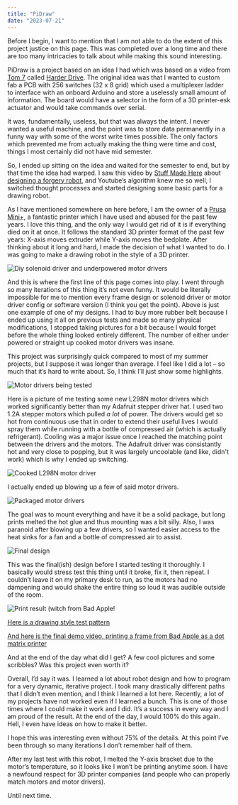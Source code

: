 ```yaml
---
title: "PiDraw"
date: "2023-07-21"
---
```


Before I begin, I want to mention that I am not able to do the extent of this project justice on this page. This was completed over a long time and there are too many intricacies to talk about while making this sound interesting.

PiDraw is a project based on an idea I had which was based on a video from <a href="http://tom7.org/harder/">Tom 7</a> called <a href="https://www.youtube.com/watch?v=JcJSW7Rprio">Harder Drive</a>. The original idea was that I wanted to custom fab a PCB with 256 switches (32 x 8 grid) which used a multiplexer ladder to interface with an onboard Arduino and store a uselessly small amount of information. The board would have a selector in the form of a 3D printer-esk actuator and would take commands over serial. 

It was, fundamentally, useless, but that was always the intent. I never wanted a useful machine, and the point was to store data permanently in a funny way with some of the worst write times possible. The only factors which prevented me from actually making the thing were time and cost, things I most certainly did not have mid semester.

So, I ended up sitting on the idea and waited for the semester to end, but by that time the idea had warped. I saw this video by <a href="https://www.youtube.com/@StuffMadeHere">Stuff Made Here</a> about <a href="https://www.youtube.com/watch?v=cQO2XTP7QDw">designing a forgery robot</a>, and Youtube’s algorithm knew me so well, I switched thought processes and started designing some basic parts for a drawing robot.

As I have mentioned somewhere on here before, I am the owner of a <a href="https://www.prusa3d.com/product/original-prusa-mini-semi-assembled-3d-printer-4/">Prusa Mini+</a>, a fantastic printer which I have used and abused for the past few years. I love this thing, and the only way I would get rid of it is if everything died on it at once. It follows the standard 3D printer format of the past few years: X-axis moves extruder while Y-axis moves the bedplate. After thinking about it long and hard, I made the decision of what I wanted to do. I was going to make a drawing robot in the style of a 3D printer.

<img src="https://i.imgur.com/Rl5YHX6.jpg" alt="Diy solenoid driver and underpowered motor drivers" />

And this is where the first line of this page comes into play. I went through so many iterations of this thing it’s not even funny. It would be literally impossible for me to mention every frame design or solenoid driver or motor driver config or software version (I think you get the point). Above is just one example of one of my designs. I had to buy more rubber belt because I ended up using it all on previous tests and made so many physical modifications, I stopped taking pictures for a bit because I would forget before the whole thing looked entirely different. The number of either under powered or straight up cooked motor drivers was insane.

This project was surprisingly quick compared to most of my summer projects, but I suppose it was longer than average. I feel like I did a lot – so much that it’s hard to write about. So, I think I’ll just show some highlights. 

<img src="https://i.imgur.com/04zMgVV.jpg" alt="Motor drivers being tested" />

Here is a picture of me testing some new L298N motor drivers which worked significantly better than my Adafruit stepper driver hat. I used two 1.2A stepper motors which pulled <i>a lot</i> of power. The drivers would get so hot from continuous use that in order to extend their useful lives I would spray them while running with a bottle of compressed air (which is actually refrigerant). Cooling was a major issue once I reached the matching point between the drivers and the motors. The Adafruit driver was consistantly hot and very close to popping, but it was largely uncoolable (and like, didn't work) which is why I ended up switching.

<img src="https://i.imgur.com/qz85ows.jpg" alt="Cooked L298N motor driver" />

I actually ended up blowing up a few of said motor drivers.

<img src="https://i.imgur.com/DOgLT2d.jpg" alt="Packaged motor drivers" />

The goal was to mount everything and have it be a solid package, but long prints melted the hot glue and thus mounting was a bit silly. Also, I was paranoid after blowing up a few drivers, so I wanted easier access to the heat sinks for a fan and a bottle of compressed air to assist.

<img src="https://i.imgur.com/l32Rj4b.jpg" alt="Final design" />

This was the final(ish) design before I started testing it thoroughly. I basically would stress test this thing until it broke, fix it, then repeat. I couldn’t leave it on my primary desk to run, as the motors had no dampening and would shake the entire thing so loud it was audible outside of the room.

<img src="https://i.imgur.com/Ef2MCmU.jpg" alt="Print result (witch from Bad Apple!" />

<a href="https://youtu.be/LTuY1gQYgm8"> Here is a drawing style test pattern</a>

<a href="https://youtu.be/3Vgg1YUDOpk"> And here is the final demo video, printing a frame from Bad Apple as a dot matrix printer</a>

And at the end of the day what did I get? A few cool pictures and some scribbles? Was this project even worth it?

Overall, I’d say it was. I learned a lot about robot design and how to program for a very dynamic, iterative project. I took many drastically different paths that I didn’t even mention, and I think I learned a lot here. Recently, a lot of my projects have not worked even if I learned a bunch. This is one of those times where I could make it work and I did. It’s a success in every way and I am proud of the result. At the end of the day, I would 100% do this again. Hell, I even have ideas on how to make it better. 

I hope this was interesting even without 75% of the details. At this point I’ve been through so many iterations I don’t remember half of them.

After my last test with this robot, I melted the Y-axis bracket due to the motor’s temperature, so it looks like I won’t be printing anytime soon. I have a newfound respect for 3D printer companies (and people who can properly match motors and motor drivers).

Until next time.